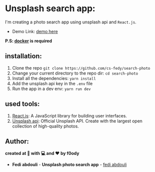 # Unsplash search app:

I'm creating a photo search app using unsplash api and `React.js`.
- Demo Link: [demo here](https://unsplash-search-app.netlify.app)

**P.S: [docker](https://www.docker.com/) is required**

## installation:

1. Clone the repo `git clone https://github.com/cs-fedy/search-photo`
2. Change your current directory to the repo dir: `cd search-photo`
3. Install all the dependencies: `yarn install`
4. Add the unsplash api key in the `.env` file
5. Run the app in a dev env: `yarn run dev`

## used tools:

1. [React.js](https://reactjs.org/): A JavaScript library for building user interfaces.
2. [Unsplash api](https://unsplash.com/developers): Official Unsplash API. Create with the largest open collection of high-quality photos.

## Author:

**created at 🌙 with 💻 and ❤ by f0ody**

- **Fedi abdouli** - **Unsplash photo search app** - [fedi abdouli](https://github.com/cs-fedy)

